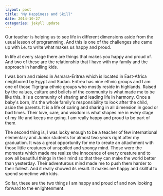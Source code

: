 ```yaml
---
layout: post
title: "My Happiness and Skill"
date: 2014-10-27
categories: jekyll update
---
```


Our teacher is helping us to see life in different dimensions aside from the usual lesson of programming. And this is one of the challenges she came up with i.e. to write what makes us happy and proud.

In life at every stage there are things that makes you happy and proud of. And two of these are the relationship that I have with my family and the approach in handling kids.

I was born and raised in Asmara-Eritrea which is located in East-Africa neighbored by Egypt and Sudan. Eritrea has nine ethnic groups and I am one of those Tigrigna ethnic groups who mostly reside in highlands. Raised by the values, culture  and beliefs of the community is what made me to be like this. It is a community of sharing and leading life in harmony. Once a baby's born, it's the whole family's responsibility to look after the child, aside the parents. It is a life of caring and sharing in all dimension in good or bad times. Their love, care, and wisdom is what shapes me in every stage of my life and keeps me going. I am really happy and proud to be part of them. 

The second thing is, I was lucky enough to be a teacher of few international elementary and Junior students for almost two years right after my graduation. It was a great opportunity for me to create an attachment with those little creatures of unspoiled and spongy mind. Those were the moments which made me realize the innocence of every creature and to sow all beautiful things in their mind so that they can make the world better than yesterday. Their adventurous mind made me to push them harder to their fullest. And it really showed its result. It makes me happy and skillful to spend sometime with kids.

 So far, these are the two things I am happy and proud of and now looking forward to the enlightenment.

